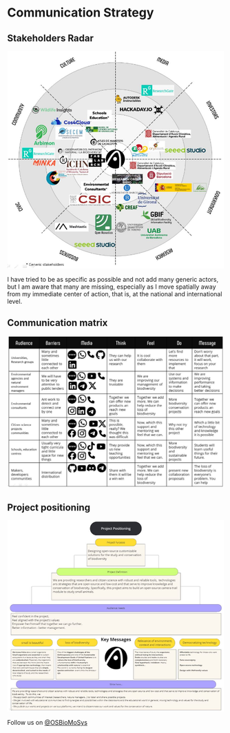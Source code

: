 # **Communication Strategy**

## Stakeholders Radar

![My stakeholders radar](../images/MT_StakeholdersRadar.JPG)

I have tried to be as specific as possible and not add many generic actors, but I am aware that many are missing, especially as I move spatially away from my immediate center of action, that is, at the national and international level.

## Communication matrix

![Communication matrix](../images/MP_CommunicationMatrix.JPG)

## Project positioning

![Project positioning](../images/T3-01-ProjectPositioning.JPG)


Follow us on [@OSBioMoSys](https://www.instagram.com/osbiomosys/)